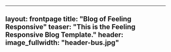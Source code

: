  ---
layout: frontpage
title: "Blog of Feeling Responsive"
teaser: "This is the Feeling Responsive Blog Template."
header:
    image_fullwidth: "header-bus.jpg"
---



